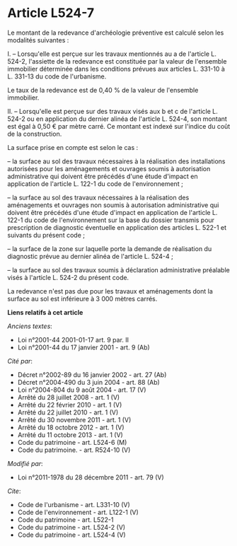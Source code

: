 # Article L524-7

Le montant de la redevance d'archéologie préventive est calculé selon les modalités suivantes : 

I. – Lorsqu'elle est perçue sur les travaux mentionnés au a de l'article L. 524-2, l'assiette de la redevance est constituée
par la valeur de l'ensemble immobilier déterminée dans les conditions prévues aux articles L. 331-10 à L. 331-13 du code de
l'urbanisme. 

Le taux de la redevance est de 0,40 % de la valeur de l'ensemble immobilier. 

II. – Lorsqu'elle est perçue sur des travaux visés aux b et c de l'article L. 524-2 ou en application du dernier alinéa de
l'article L. 524-4, son montant est égal à 0,50 € par mètre carré. Ce montant est indexé sur l'indice du coût de la
construction. 

La surface prise en compte est selon le cas : 

– la surface au sol des travaux nécessaires à la réalisation des installations autorisées pour les aménagements et ouvrages
soumis à autorisation administrative qui doivent être précédés d'une étude d'impact en application de l'article L. 122-1 du
code de l'environnement ; 

– la surface au sol des travaux nécessaires à la réalisation des aménagements et ouvrages non soumis à autorisation
administrative qui doivent être précédés d'une étude d'impact en application de l'article L. 122-1 du code de l'environnement
sur la base du dossier transmis pour prescription de diagnostic éventuelle en application des articles L. 522-1 et suivants
du présent code ; 

– la surface de la zone sur laquelle porte la demande de réalisation du diagnostic prévue au dernier alinéa de l'article L.
524-4 ; 

– la surface au sol des travaux soumis à déclaration administrative préalable visés à l'article L. 524-2 du présent code. 

La redevance n'est pas due pour les travaux et aménagements dont la surface au sol est inférieure à 3 000 mètres carrés.

**Liens relatifs à cet article**

_Anciens textes_:

  - Loi n°2001-44 2001-01-17 art. 9 par. II
  - Loi n°2001-44 du 17 janvier 2001 - art. 9 (Ab)

_Cité par_:

  - Décret n°2002-89 du 16 janvier 2002 - art. 27 (Ab)
  - Décret n°2004-490 du 3 juin 2004 - art. 88 (Ab)
  - Loi n°2004-804 du 9 août 2004 - art. 17 (V)
  - Arrêté du 28 juillet 2008 - art. 1 (V)
  - Arrêté du 22 février 2010 - art. 1 (V)
  - Arrêté du 22 juillet 2010 - art. 1 (V)
  - Arrêté du 30 novembre 2011 - art. 1 (V)
  - Arrêté du 18 octobre 2012 - art. 1 (V)
  - Arrêté du 11 octobre 2013 - art. 1 (V)
  - Code du patrimoine - art. L524-6 (M)
  - Code du patrimoine. - art. R524-10 (V)

_Modifié par_:

  - Loi n°2011-1978 du 28 décembre 2011 - art. 79 (V)

_Cite_:

  - Code de l'urbanisme - art. L331-10 (V)
  - Code de l'environnement - art. L122-1 (V)
  - Code du patrimoine - art. L522-1
  - Code du patrimoine - art. L524-2 (V)
  - Code du patrimoine - art. L524-4 (V)
